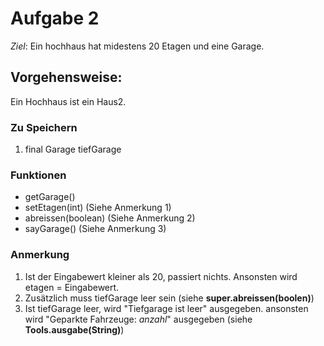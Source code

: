 # Aufgabe 2
*Ziel*: Ein hochhaus hat midestens 20 Etagen und eine Garage.
## Vorgehensweise:
Ein Hochhaus ist ein Haus2.
### Zu Speichern
1. final Garage tiefGarage
### Funktionen
* getGarage()
* setEtagen(int) (Siehe Anmerkung 1)
* abreissen(boolean) (Siehe Anmerkung 2)
* sayGarage() (Siehe Anmerkung 3)
### Anmerkung
1. Ist der Eingabewert kleiner als 20, passiert nichts. Ansonsten wird etagen = Eingabewert.
2. Zusätzlich muss tiefGarage leer sein (siehe **super.abreissen(boolen)**)
3. Ist tiefGarage leer, wird "Tiefgarage ist leer" ausgegeben. ansonsten wird "Geparkte Fahrzeuge: *anzahl*" ausgegeben (siehe **Tools.ausgabe(String)**) 